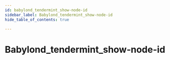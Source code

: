 ```yaml
---
id: babylond_tendermint_show-node-id
sidebar_label: Babylond_tendermint_show-node-id
hide_table_of_contents: true

---
```


# Babylond_tendermint_show-node-id